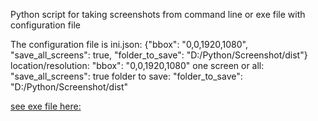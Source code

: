 Python script for taking screenshots from command line or exe file with configuration file

The configuration file is ini.json:
{"bbox": "0,0,1920,1080", "save_all_screens": true, "folder_to_save": "D:/Python/Screenshot/dist"}
location/resolution: "bbox": "0,0,1920,1080"
one screen or all: "save_all_screens": true
folder to save: "folder_to_save": "D:/Python/Screenshot/dist"

[see exe file here:](./dist)
